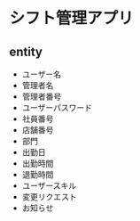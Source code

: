 # シフト管理アプリ
## entity
- ユーザー名
- 管理者名
- 管理者番号
- ユーザーパスワード
- 社員番号
- 店舗番号
- 部門
- 出勤日
- 出勤時間
- 退勤時間
- ユーザースキル
- 変更リクエスト
- お知らせ